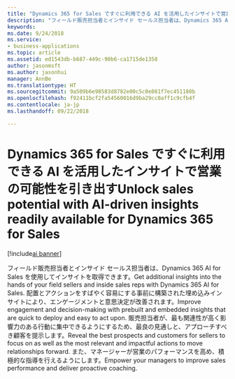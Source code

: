 ```yaml
---
title: "Dynamics 365 for Sales ですぐに利用できる AI を活用したインサイトで営業の可能性を引き出す"
description: "フィールド販売担当者とインサイド セールス担当者は、Dynamics 365 AI for Sales を使用してインサイトを取得する"
keywords: 
ms.date: 9/24/2018
ms.service:
- business-applications
ms.topic: article
ms.assetid: ed1543db-b687-449c-90b6-ca1715de1358
author: jasonmsft
ms.author: jasonhui
manager: AnnBe
ms.translationtype: HT
ms.sourcegitcommit: 9a509b6e98583d8782e00c5c0e081f7ec451180b
ms.openlocfilehash: f92411bcf2fa54560016d9ba29cc0aff1c9cfb4f
ms.contentlocale: ja-jp
ms.lasthandoff: 09/22/2018

---
```


# <a name="unlock-sales-potential-with-ai-driven-insights-readily-available-for-dynamics-365-for-sales"></a><span data-ttu-id="64bf0-103">Dynamics 365 for Sales ですぐに利用できる AI を活用したインサイトで営業の可能性を引き出す</span><span class="sxs-lookup"><span data-stu-id="64bf0-103">Unlock sales potential with AI-driven insights readily available for Dynamics 365 for Sales</span></span>

[!include[ai banner](../includes/ai.md)] 

<span data-ttu-id="64bf0-104">フィールド販売担当者とインサイド セールス担当者は、Dynamics 365 AI for Sales を使用してインサイトを取得できます。</span><span class="sxs-lookup"><span data-stu-id="64bf0-104">Get additional insights into the hands of your field sellers and inside sales reps with Dynamics 365 AI for Sales.</span></span> <span data-ttu-id="64bf0-105">配置とアクションをすばやく容易にする事前に構築された埋め込みインサイトにより、エンゲージメントと意思決定が改善されます。</span><span class="sxs-lookup"><span data-stu-id="64bf0-105">Improve engagement and decision-making with prebuilt and embedded insights that are quick to deploy and easy to act upon.</span></span> <span data-ttu-id="64bf0-106">販売担当者が、最も関連性が高く影響力のある行動に集中できるようにするため、最良の見通しと、アプローチすべき顧客を提示します。</span><span class="sxs-lookup"><span data-stu-id="64bf0-106">Reveal the best prospects and customers for sellers to focus on as well as the most relevant and impactful actions to move relationships forward.</span></span> <span data-ttu-id="64bf0-107">また、マネージャーが営業のパフォーマンスを高め、積極的な指導を行えるようにします。</span><span class="sxs-lookup"><span data-stu-id="64bf0-107">Empower your managers to improve sales performance and deliver proactive coaching.</span></span> 

